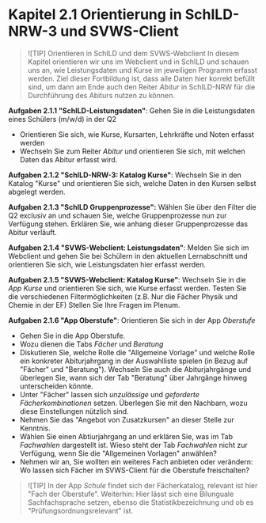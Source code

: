 # Kapitel 2.1 Orientierung in SchILD-NRW-3 und SVWS-Client

>![TIP] Orientieren in SchILD und dem SVWS-Webclient
> In diesem Kapitel orientieren wir uns im Webclient und in SchILD und schauen uns an, wie Leistungsdaten und Kurse im jeweiligen Programm erfasst werden.
> Ziel dieser Fortbildung ist, dass alle Daten hier korrekt befüllt sind, um dann am Ende auch den Reiter *Abitur* in SchILD-NRW für die Durchführung des Abiturs nutzen zu können.

**Aufgaben 2.1.1 "SchILD-Leistungsdaten"**: Gehen Sie in die Leistungsdaten eines Schülers (m/w/d) in der Q2
+ Orientieren Sie sich, wie Kurse, Kursarten, Lehrkräfte und Noten erfasst werden
+ Wechseln Sie zum Reiter *Abitur* und orientieren Sie sich, mit welchen Daten das Abitur erfasst wird.

**Aufgaben 2.1.2 "SchILD-NRW-3: Katalog Kurse"**: Wechseln Sie in den Katalog "Kurse" und orientieren Sie sich, welche Daten in den Kursen selbst abgelegt werden.

**Aufgaben 2.1.3 "SchILD Gruppenprozesse":** Wählen Sie über den Filter die Q2 exclusiv an und schauen Sie, welche Gruppenprozesse nun zur Verfügung stehen. Erklären Sie, wie anhang dieser Gruppenprozesse das Abitur verläuft.

**Aufgaben 2.1.4 "SVWS-Webclient: Leistungsdaten"**: Melden Sie sich im Webclient und gehen Sie bei Schülern in den aktuellen Lernabschnitt und orientieren Sie sich, wie Leistungsdaten hier erfasst werden.

**Aufgaben 2.1.5 "SVWS-Webclient: Katalog Kurse"**: Wechseln Sie in die *App Kurse* und orientieren Sie sich, wie Kurse erfasst werden. Testen Sie die verschiedenen Filtermöglichkeiten (z.B. Nur die Fächer Physik und Chemie in der EF) Stellen Sie Ihre Fragen im Plenum.

**Aufgaben 2.1.6 "App Oberstufe"**: Orientieren Sie sich in der App *Oberstufe*
+ Gehen Sie in die App Oberstufe.
+ Wozu dienen die Tabs *Fächer* und *Beratung*
+ Diskutieren Sie, welche Rolle die "Allgemeine Vorlage" und welche Rolle ein konkreter Abiturjahrgang in der Auswahlliste spielen (in Bezug auf "Fächer" und "Beratung"). Wechseln Sie auch die Abiturjahrgänge und überlegen Sie, wann sich der Tab "Beratung" über Jahrgänge hinweg unterscheiden könnte.
+ Unter "Fächer" lassen sich *unzulässige* und *geforderte Fächerkombinationen* setzen. Überlegen Sie mit den Nachbarn, wozu diese Einstellungen nützlich sind. 
+ Nehmen Sie das "Angebot von Zusatzkursen" an dieser Stelle zur Kenntnis.
+ Wählen Sie einen Abtiurjahrgang an und erklären Sie, was im Tab *Fachwahlen* dargestellt ist. Wieso steht der Tab *Fachwahlen* nicht zur Verfügung, wenn Sie die "Allgemeinen Vorlagen" anwählen?
+ Nehmen wir an, Sie wollten ein weiteres Fach anbieten oder verändern: Wo lassen sich Fächer im SVWS-Client für die Oberstufe freischalten?

>![TIP] In der App *Schule* findet sich der Fächerkatalog, relevant ist hier "Fach der Oberstufe".
>Weiterhin: Hier lässt sich eine Bilunguale Sachfachsprache setzen, ebenso die Statistikbezeichnung und ob es "Prüfungsordnungsrelevant" ist.
